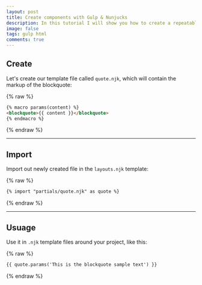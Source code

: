 ```yaml
---
layout: post
title: Create components with Gulp & Nunjucks
description: In this tutorial I will show you how to create a repeatable blockquote component template in Gulp.js using Nunjucks html modulizer.
image: false
tags: gulp html
comments: true
---
```


## Create

Let's create our template file called `quote.njk`, which will contain the markup of the blockquote:

{% raw %}

```html
{% macro params(content) %}
<blockquote>{{ content }}</blockquote>
{% endmacro %}
```

{% endraw %}

---

## Import

Import out newly created file in the `layouts.njk` template:

{% raw %}

```html
{% import "partials/quote.njk" as quote %}
```

{% endraw %}

---

## Usuage

Use it in `.njk` template files around your project, like this:

{% raw %}

```html
{{ quote.params('This is the blockquote sample text') }}
```

{% endraw %}
